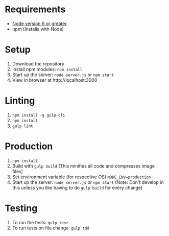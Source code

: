 # Requirements
* [Node version 6 or greater](https://nodejs.org/)
* npm (Installs with Node)

# Setup

1. Download the repository
2. Install npm modules: `npm install`
3. Start up the server: `node server.js` or `npm start`
4. View in browser at http://localhost:3000

# Linting
1. `npm install -g gulp-cli`
2. `npm install`
3. `gulp lint`

# Production
1. `npm install`
2. Build with `gulp build` (This minifies all code and compresses image files)
3. Set environment variable (for respective OS) `NODE_ENV=production`
4. Start up the server: `node server.js` or `npm start`
(Note: Don't develop in this unless you like having to do `gulp build` for every change)

# Testing
 1. To run the tests: `gulp test`
 2. To run tests on file change: `gulp tdd`
